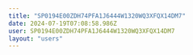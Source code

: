 ```yaml
---
title: "SP0194E00ZDH74PFA1J6444W1320WQ3XFQX14DM7"
date: 2024-07-19T07:08:58.986Z
user: SP0194E00ZDH74PFA1J6444W1320WQ3XFQX14DM7
layout: "users"
---
```

    
